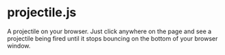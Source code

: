# projectile.js
A projectile on your browser. Just click anywhere on the page and see a projectile being fired until it stops bouncing on the bottom of your browser window.
